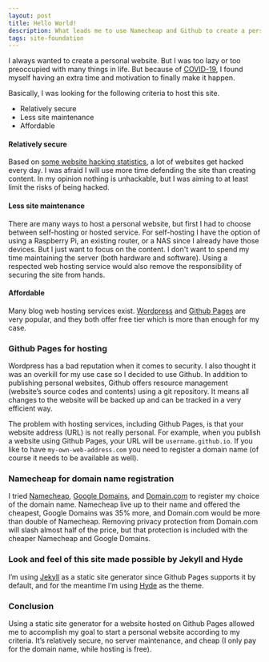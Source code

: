 ```yaml
---
layout: post
title: Hello World!
description: What leads me to use Namecheap and Github to create a personal website.
tags: site-foundation
---
```


I always wanted to create a personal website. But I was too lazy or too preoccupied with many things in life. But because of [COVID-19](https://www.who.int/emergencies/diseases/novel-coronavirus-2019),  I found myself having an extra time and motivation to finally make it happen.

Basically, I was looking for the following criteria to host this site.

* Relatively secure
* Less site maintenance
* Affordable

#### Relatively secure

Based on [some website hacking statistics](https://www.webarxsecurity.com/website-hacking-statistics-2018-february/), a lot of websites get hacked every day. I was afraid I will use more time defending the site than creating content. In my opinion nothing is unhackable, but I was aiming to at least limit the risks of being hacked.

#### Less site maintenance

There are many ways to host a personal website, but first I had to choose between self-hosting or hosted service. For self-hosting I have the option of using a Raspberry Pi, an existing router, or a NAS since I already have those devices. But I just want to focus on the content. I don't want to spend my time maintaining the server (both hardware and software). Using a respected web hosting service would also remove the responsibility of securing the site from hands.

#### Affordable

Many blog web hosting services exist. [Wordpress](https://wordpress.org) and [Github Pages](https://pages.github.com) are very popular, and they both offer free tier which is more than enough for my case.

### Github Pages for hosting

Wordpress has a bad reputation when it comes to security. I also thought it was an overkill for my use case so I decided to use Github. In addition to publishing personal websites, Github offers resource management  (website’s source codes and contents) using a git repository. It means all changes to the website will be backed up and can be tracked in a very efficient way.

The problem with hosting services, including Github Pages, is that your website address (URL) is not really personal. For example, when you publish a website using Github Pages, your URL will be `username.github.io`. If you like to have `my-own-web-address.com` you need to register a domain name (of course it needs to be available as well).

### Namecheap for domain name registration

I tried [Namecheap](https://namecheap.pxf.io/VPgA3), [Google Domains](https://domains.google), and [Domain.com](https://www.domain.com) to register my choice of the domain name. Namecheap live up to their name and offered the cheapest, Google Domains was 35% more, and Domain.com would be more than double of Namecheap. Removing privacy protection from Domain.com will slash almost half of the price, but that protection is included with the cheaper Namecheap and Google Domains.

### Look and feel of this site made possible by Jekyll and Hyde

I’m using [Jekyll](https://jekyllrb.com) as a static site generator since Github Pages supports it by default, and for the meantime I’m using [Hyde](https://hyde.getpoole.com) as the theme.

### Conclusion

Using a static site generator for a website hosted on Github Pages allowed me to accomplish my goal to start a personal website according to my criteria. It’s relatively secure, no server maintenance, and cheap (I only pay for the domain name, while hosting is free).
